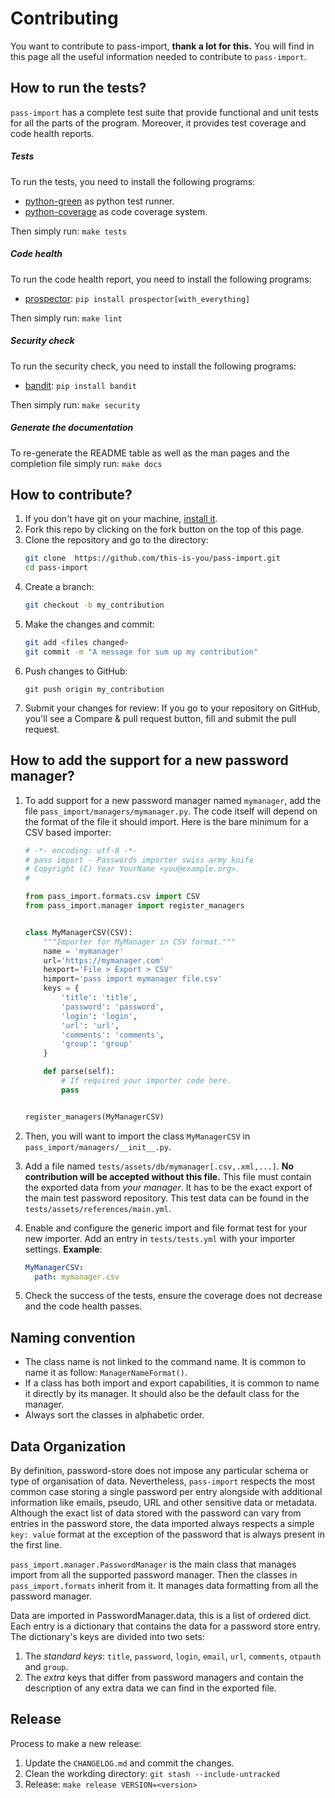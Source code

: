 # Contributing

You want to contribute to pass-import, **thank a lot for this.** You will find
in this page all the useful information needed to contribute to `pass-import`.


## How to run the tests?

`pass-import` has a complete test suite that provide functional and unit tests
for all the parts of the program. Moreover, it provides test coverage and code
health reports.

##### Tests
To run the tests, you need to install the following programs:
* [python-green] as python test runner.
* [python-coverage] as code coverage system.

Then simply run: `make tests`

##### Code health
To run the code health report, you need to install the following programs:
* [prospector]: `pip install prospector[with_everything]`

Then simply run: `make lint`

##### Security check
To run the security check, you need to install the following programs:
* [bandit]: `pip install bandit`

Then simply run: `make security`

##### Generate the documentation
To re-generate the README table as well as the man pages and the completion
file simply run: `make docs`


## How to contribute?

1. If you don't have git on your machine, [install it][git].
2. Fork this repo by clicking on the fork button on the top of this page.
3. Clone the repository and go to the directory:
    ```sh
    git clone  https://github.com/this-is-you/pass-import.git
    cd pass-import
    ```
4. Create a branch:
    ```sh
    git checkout -b my_contribution
    ```
5. Make the changes and commit:
    ```sh
    git add <files changed>
    git commit -m "A message for sum up my contribution"
    ```
6. Push changes to GitHub:
    ```
    git push origin my_contribution
    ```
7. Submit your changes for review: If you go to your repository on GitHub,
   you'll see a Compare & pull request button, fill and submit the pull request.


##  How to add the support for a new password manager?

1. To add support for a new password manager named `mymanager`, add the file
   `pass_import/managers/mymanager.py`. The code itself will depend on the
   format of the file it should import. Here is the bare minimum for a CSV based
   importer:

    ```python
    # -*- encoding: utf-8 -*-
    # pass import - Passwords importer swiss army knife
    # Copyright (C) Year YourName <you@example.org>.
    #

    from pass_import.formats.csv import CSV
    from pass_import.manager import register_managers


    class MyManagerCSV(CSV):
        """Importer for MyManager in CSV format."""
        name = 'mymanager'
        url='https://mymanager.com'
        hexport='File > Export > CSV'
        himport='pass import mymanager file.csv'
        keys = {
            'title': 'title',
            'password': 'password',
            'login': 'login',
            'url': 'url',
            'comments': 'comments',
            'group': 'group'
        }

        def parse(self):
            # If required your importer code here.
            pass


    register_managers(MyManagerCSV)
    ```

2. Then, you will want to import the class `MyManagerCSV` in `pass_import/managers/__init__.py`.

3. Add a file named `tests/assets/db/mymanager[.csv,.xml,...]`. **No
   contribution will be accepted without this file.** This file must contain the
   exported data from *your manager*. It has to be the exact export of the main
   test password repository. This test data can be found in the
   `tests/assets/references/main.yml`.

4. Enable and configure the generic import and file format test for your new
   importer. Add an entry in ``tests/tests.yml`` with your importer settings.
   **Example**:
    ```yaml
    MyManagerCSV:
      path: mymanager.csv
    ```

5. Check the success of the tests, ensure the coverage does not decrease and the
   code health passes.

## Naming convention

- The class name is not linked to the command name. It is common to name it as
  follow: ``ManagerNameFormat()``.
- If a class has both import and export capabilities, it is common to name it
  directly by its manager. It should also be the default class for the manager.
- Always sort the classes in alphabetic order.


## Data Organization

By definition, password-store does not impose any particular schema or type of
organisation of data. Nevertheless, `pass-import` respects the most common case
storing a single password per entry alongside with additional information like
emails, pseudo, URL and other sensitive data or metadata. Although the exact
list of data stored with the password can vary from entries in the password
store, the data imported always respects a simple `key: value` format at the
exception of the password that is always present in the first line.

`pass_import.manager.PasswordManager` is the main class that manages import
from all the supported password manager. Then the classes in
`pass_import.formats` inherit from it. It manages data formatting from all the
password manager.

Data are imported in PasswordManager.data, this is a list of ordered dict. Each
entry is a dictionary that contains the data for a password store entry. The
dictionary's keys are divided into two sets:

1. The *standard keys*: `title`, `password`, `login`, `email`, `url`, `comments`,
`otpauth` and `group`.
2. The *extra* keys that differ from password managers and contain the
description of any extra data we can find in the exported file.


## Release

Process to make a new release:
1. Update the `CHANGELOG.md` and commit the changes.
2. Clean the workding directory: `git stash --include-untracked`
3. Release: `make release VERSION=<version>`


[python-green]: https://github.com/CleanCut/green
[python-coverage]: http://nedbatchelder.com/code/coverage/
[prospector]: https://github.com/PyCQA/prospector
[bandit]: https://github.com/PyCQA/bandit
[git]: https://help.github.com/articles/set-up-git/
